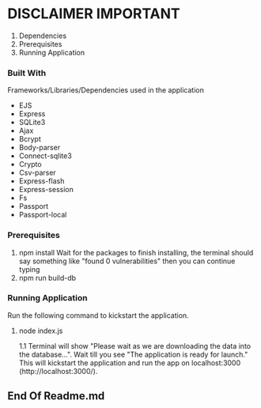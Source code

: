 # DISCLAIMER IMPORTANT

1. Dependencies
2. Prerequisites
3. Running Application

### Built With

Frameworks/Libraries/Dependencies used in the application

- EJS
- Express
- SQLite3
- Ajax
- Bcrypt
- Body-parser
- Connect-sqlite3
- Crypto
- Csv-parser
- Express-flash
- Express-session
- Fs
- Passport
- Passport-local

### Prerequisites

1. npm install
Wait for the packages to finish installing, the terminal should say something like "found 0 vulnerabilities" then you can continue typing
2. npm run build-db

### Running Application

Run the following command to kickstart the application.

1. node index.js

   1.1 Terminal will show "Please wait as we are downloading the data into the database...". 
        Wait till you see "The application is ready for launch." 
        This will kickstart the application and run the app on localhost:3000 (http://localhost:3000/).


## End Of Readme.md